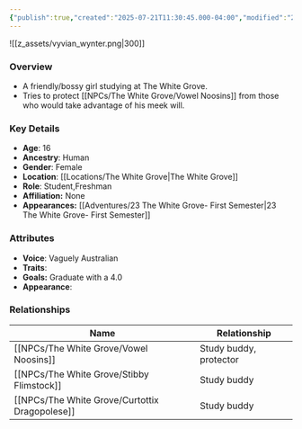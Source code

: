 ```yaml
---
{"publish":true,"created":"2025-07-21T11:30:45.000-04:00","modified":"2025-10-03T10:17:48.736-04:00","published":"2025-10-03T10:17:48.736-04:00","cssclasses":"","Age":"16","Ancestry":"Human","Gender":"Female","Location":["[[The White Grove]]"],"Role":["Student","Freshman"],"Affiliation":["None"],"Appearances":["[[23 The White Grove- First Semester]]"]}
---
```



![[z_assets/vyvian_wynter.png|300]]

### Overview
- A friendly/bossy girl studying at The White Grove.
- Tries to protect [[NPCs/The White Grove/Vowel Noosins]] from those who would take advantage of his meek will.

### Key Details
- **Age**: 16
- **Ancestry**: Human
- **Gender**: Female
- **Location**: [[Locations/The White Grove\|The White Grove]]
- **Role**: Student,Freshman
- **Affiliation:** None
- **Appearances:** [[Adventures/23 The White Grove- First Semester\|23 The White Grove- First Semester]]

### Attributes
- **Voice**: Vaguely Australian
- **Traits**: 
- **Goals:** Graduate with a 4.0
- **Appearance**: 

### Relationships

| Name                      | Relationship           |
| ------------------------- | ---------------------- |
| [[NPCs/The White Grove/Vowel Noosins]]         | Study buddy, protector |
| [[NPCs/The White Grove/Stibby Flimstock]]      | Study buddy            |
| [[NPCs/The White Grove/Curtottix Dragopolese]] | Study buddy            |

